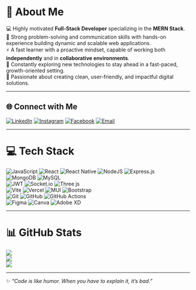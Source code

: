 # 💫 About Me  
💻 Highly motivated **Full-Stack Developer** specializing in the **MERN Stack**.  
🔧 Strong problem-solving and communication skills with hands-on experience building dynamic and scalable web applications.  
⚡ A fast learner with a proactive mindset, capable of working both **independently** and in **collaborative environments**.  
🌱 Constantly exploring new technologies to stay ahead in a fast-paced, growth-oriented setting.  
🎯 Passionate about creating clean, user-friendly, and impactful digital solutions.  

---

## 🌐 Connect with Me  
[![LinkedIn](https://img.shields.io/badge/LinkedIn-%230077B5.svg?logo=linkedin&logoColor=white)](https://www.linkedin.com/in/anas-haidar/) 
[![Instagram](https://img.shields.io/badge/Instagram-%23E4405F.svg?logo=Instagram&logoColor=white)](https://www.instagram.com/_anas_haidar_/) 
[![Facebook](https://img.shields.io/badge/Facebook-%231877F2.svg?logo=Facebook&logoColor=white)](https://www.facebook.com/anas.haidar95) 
[![Email](https://img.shields.io/badge/Email-D14836?logo=gmail&logoColor=white)](mailto:anas.haidar1995@gmail.com)  

---

# 💻 Tech Stack  
![JavaScript](https://img.shields.io/badge/javascript-%23323330.svg?style=for-the-badge&logo=javascript&logoColor=%23F7DF1E) 
![React](https://img.shields.io/badge/react-%2320232a.svg?style=for-the-badge&logo=react&logoColor=%2361DAFB) 
![React Native](https://img.shields.io/badge/react_native-%2320232a.svg?style=for-the-badge&logo=react&logoColor=%2361DAFB) 
![NodeJS](https://img.shields.io/badge/node.js-6DA55F?style=for-the-badge&logo=node.js&logoColor=white) 
![Express.js](https://img.shields.io/badge/express.js-%23404d59.svg?style=for-the-badge&logo=express&logoColor=%2361DAFB)  
![MongoDB](https://img.shields.io/badge/mongodb-%234ea94b.svg?style=for-the-badge&logo=mongodb&logoColor=white) 
![MySQL](https://img.shields.io/badge/mysql-4479A1.svg?style=for-the-badge&logo=mysql&logoColor=white)  
![JWT](https://img.shields.io/badge/JWT-black?style=for-the-badge&logo=JSON%20web%20tokens) 
![Socket.io](https://img.shields.io/badge/Socket.io-black?style=for-the-badge&logo=socket.io) 
![Three js](https://img.shields.io/badge/threejs-black?style=for-the-badge&logo=three.js&logoColor=white)  
![Vite](https://img.shields.io/badge/vite-%23646CFF.svg?style=for-the-badge&logo=vite&logoColor=white) 
![Vercel](https://img.shields.io/badge/vercel-%23000000.svg?style=for-the-badge&logo=vercel&logoColor=white) 
![MUI](https://img.shields.io/badge/MUI-%230081CB.svg?style=for-the-badge&logo=mui&logoColor=white) 
![Bootstrap](https://img.shields.io/badge/bootstrap-%238511FA.svg?style=for-the-badge&logo=bootstrap&logoColor=white)  
![Git](https://img.shields.io/badge/git-%23F05033.svg?style=for-the-badge&logo=git&logoColor=white) 
![GitHub](https://img.shields.io/badge/github-%23121011.svg?style=for-the-badge&logo=github&logoColor=white) 
![GitHub Actions](https://img.shields.io/badge/github%20actions-%232671E5.svg?style=for-the-badge&logo=githubactions&logoColor=white)  
![Figma](https://img.shields.io/badge/figma-%23F24E1E.svg?style=for-the-badge&logo=figma&logoColor=white) 
![Canva](https://img.shields.io/badge/Canva-%2300C4CC.svg?style=for-the-badge&logo=Canva&logoColor=white) 
![Adobe XD](https://img.shields.io/badge/Adobe%20XD-470137?style=for-the-badge&logo=Adobe%20XD&logoColor=#FF61F6)  

---

# 📊 GitHub Stats  
![](https://github-readme-stats.vercel.app/api?username=AnasHaidar-95&theme=github_dark_dimmed&hide_border=true&include_all_commits=false&count_private=false)  
![](https://nirzak-streak-stats.vercel.app/?user=AnasHaidar-95&theme=github_dark_dimmed&hide_border=true)  
![](https://github-readme-stats.vercel.app/api/top-langs/?username=AnasHaidar-95&theme=github_dark_dimmed&hide_border=true&include_all_commits=false&count_private=false&layout=compact)  

---

✨ _“Code is like humor. When you have to explain it, it’s bad.”_
